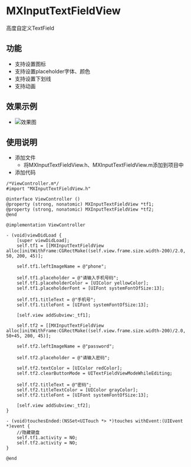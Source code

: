 # MXInputTextFieldView
高度自定义TextField
## 功能
* 支持设置图标
* 支持设置placeholder字体、颜色
* 支持设置下划线
* 支持动画
## 效果示例
* ![效果图](https://github.com/iamhmx/MXInputTextFieldView/blob/master/MXInputTextFieldViewDemo/screenshots/tf.gif)
## 使用说明
* 添加文件
    * 将MXInputTextFieldView.h、MXInputTextFieldView.m添加到项目中
* 添加代码
```objc
/*ViewController.m*/
#import "MXInputTextFieldView.h"

@interface ViewController ()
@property (strong, nonatomic) MXInputTextFieldView *tf1;
@property (strong, nonatomic) MXInputTextFieldView *tf2;
@end

@implementation ViewController

- (void)viewDidLoad {
    [super viewDidLoad];
    self.tf1 = [[MXInputTextFieldView alloc]initWithFrame:CGRectMake((self.view.frame.size.width-200)/2.0, 50, 200, 45)];
    
    self.tf1.leftImageName = @"phone";
    
    self.tf1.placeholder = @"请输入手机号码";
    self.tf1.placeholderColor = [UIColor yellowColor];
    self.tf1.placeholderFont = [UIFont systemFontOfSize:13];
    
    self.tf1.titleText = @"手机号";
    self.tf1.titleFont = [UIFont systemFontOfSize:13];
    
    [self.view addSubview:_tf1];
    
    self.tf2 = [[MXInputTextFieldView alloc]initWithFrame:CGRectMake((self.view.frame.size.width-200)/2.0, 50+45, 200, 45)];
    
    self.tf2.leftImageName = @"password";
    
    self.tf2.placeholder = @"请输入密码";
    
    self.tf2.textColor = [UIColor redColor];
    self.tf2.clearButtonMode = UITextFieldViewModeWhileEditing;
    
    self.tf2.titleText = @"密码";
    self.tf2.titleTextColor = [UIColor grayColor];
    self.tf2.titleFont = [UIFont systemFontOfSize:13];
    
    [self.view addSubview:_tf2];
}

- (void)touchesEnded:(NSSet<UITouch *> *)touches withEvent:(UIEvent *)event {
    //隐藏键盘
    self.tf1.activity = NO;
    self.tf2.activity = NO;
}

@end
```
